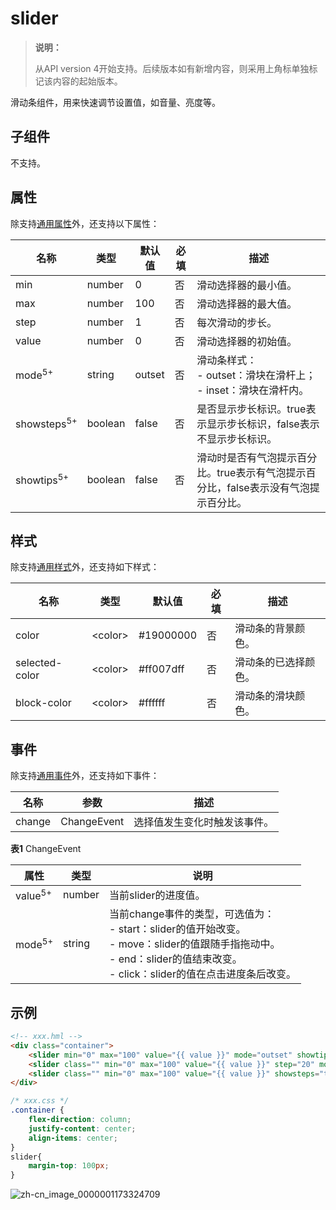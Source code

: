 # slider
<!--Kit: ArkUI-->
<!--Subsystem: ArkUI-->
<!--Owner: @liyi0309-->
<!--Designer: @liyi0309-->
<!--Tester: @lxl007-->
<!--Adviser: @HelloCrease-->

>  **说明：**
>
> 从API version 4开始支持。后续版本如有新增内容，则采用上角标单独标记该内容的起始版本。

滑动条组件，用来快速调节设置值，如音量、亮度等。


## 子组件

不支持。


## 属性

除支持[通用属性](js-components-common-attributes.md)外，还支持以下属性：

| 名称 | 类型 | 默认值 | 必填 | 描述 |
| -------- | -------- | -------- | -------- | -------- |
| min | number | 0 | 否 | 滑动选择器的最小值。 |
| max | number | 100 | 否 | 滑动选择器的最大值。 |
| step | number | 1 | 否 | 每次滑动的步长。 |
| value | number | 0 | 否 | 滑动选择器的初始值。 |
| mode<sup>5+</sup> | string | outset | 否 | 滑动条样式：<br/>-&nbsp;outset：滑块在滑杆上；<br/>-&nbsp;inset：滑块在滑杆内。 |
| showsteps<sup>5+</sup> | boolean | false | 否 | 是否显示步长标识。true表示显示步长标识，false表示不显示步长标识。 |
| showtips<sup>5+</sup> | boolean | false | 否 | 滑动时是否有气泡提示百分比。true表示有气泡提示百分比，false表示没有气泡提示百分比。 |


## 样式

除支持[通用样式](js-components-common-styles.md)外，还支持如下样式：

| 名称 | 类型 | 默认值 | 必填 | 描述 |
| -------- | -------- | -------- | -------- | -------- |
| color | &lt;color&gt; | #19000000 | 否 | 滑动条的背景颜色。 |
| selected-color | &lt;color&gt; | #ff007dff | 否 | 滑动条的已选择颜色。 |
| block-color | &lt;color&gt; | \#ffffff | 否 | 滑动条的滑块颜色。 |


## 事件

除支持[通用事件](js-components-common-events.md)外，还支持如下事件：

| 名称 | 参数 | 描述 |
| -------- | -------- | -------- |
| change | ChangeEvent | 选择值发生变化时触发该事件。 |

**表1** ChangeEvent

| 属性 | 类型 | 说明 |
| -------- | -------- | -------- |
| value<sup>5+</sup> | number | 当前slider的进度值。 |
| mode<sup>5+</sup> | string | 当前change事件的类型，可选值为：<br/>-&nbsp;start：slider的值开始改变。<br/>-&nbsp;move：slider的值跟随手指拖动中。<br/>-&nbsp;end：slider的值结束改变。<br/>-&nbsp;click：slider的值在点击进度条后改变。 |


## 示例

```html
<!-- xxx.hml -->
<div class="container">
    <slider min="0" max="100" value="{{ value }}" mode="outset" showtips="true"></slider>
    <slider class="" min="0" max="100" value="{{ value }}" step="20" mode="inset"  showtips="true"></slider>
    <slider class="" min="0" max="100" value="{{ value }}" showsteps="true" step="20" mode="inset"  showtips="false"></slider>
</div>
```

```css
/* xxx.css */
.container {
    flex-direction: column;
    justify-content: center;
    align-items: center;
}
slider{
    margin-top: 100px;
}
```


![zh-cn_image_0000001173324709](figures/slider.png)


